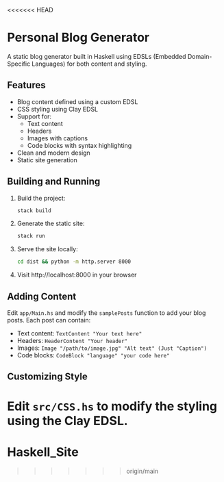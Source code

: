 <<<<<<< HEAD
# Personal Blog Generator

A static blog generator built in Haskell using EDSLs (Embedded Domain-Specific Languages) for both content and styling.

## Features

- Blog content defined using a custom EDSL
- CSS styling using Clay EDSL
- Support for:
  - Text content
  - Headers
  - Images with captions
  - Code blocks with syntax highlighting
- Clean and modern design
- Static site generation

## Building and Running

1. Build the project:
   ```bash
   stack build
   ```

2. Generate the static site:
   ```bash
   stack run
   ```

3. Serve the site locally:
   ```bash
   cd dist && python -m http.server 8000
   ```

4. Visit http://localhost:8000 in your browser

## Adding Content

Edit `app/Main.hs` and modify the `samplePosts` function to add your blog posts. Each post can contain:

- Text content: `TextContent "Your text here"`
- Headers: `HeaderContent "Your header"`
- Images: `Image "/path/to/image.jpg" "Alt text" (Just "Caption")`
- Code blocks: `CodeBlock "language" "your code here"`

## Customizing Style

Edit `src/CSS.hs` to modify the styling using the Clay EDSL.
=======
# Haskell_Site
>>>>>>> origin/main
